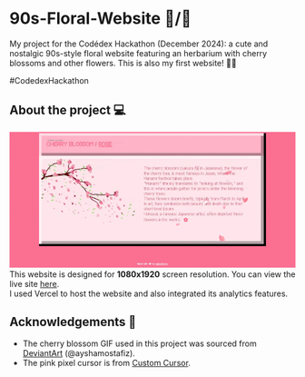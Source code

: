 # 90s-Floral-Website 🌸/🌹  
My project for the Codédex Hackathon (December 2024): a cute and nostalgic 90s-style floral website featuring an herbarium with cherry blossoms and other flowers. This is also my first website! 🌸✨  

#CodedexHackathon

## About the project 💻  
![Preview](assets/images/preview.gif)
This website is designed for **1080x1920** screen resolution. You can view the live site [here](https://90s-floral-website.vercel.app/).  
I used Vercel to host the website and also integrated its analytics features.  

## Acknowledgements 🙏  
- The cherry blossom GIF used in this project was sourced from [DeviantArt](https://www.deviantart.com/ayshamostafiz/art/Cherry-Blossom-GIF-587203731) (@ayshamostafiz).  
- The pink pixel cursor is from [Custom Cursor](https://custom-cursor.com/fr/collection/color-pixels/baby-pink-pixel).  
